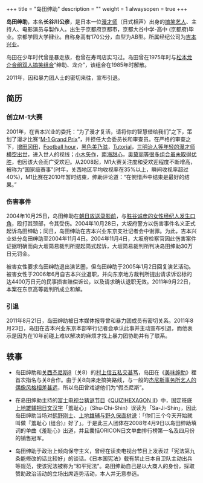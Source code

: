 +++
title = "岛田绅助"
description = ""
weight = 1
alwaysopen = true
+++


**岛田绅助**，本名**长谷川公彦**，是日本一位[漫才师](漫才 "wikilink")（日式相声）出身的[搞笑艺人](搞笑艺人 "wikilink")、主持人、电影演员与製作人。出生于京都府京都市，京都大谷中学-高中
(京都府)毕业。京都学园大学肄业。自称身高有170公分，血型为AB型。所属经纪公司为[吉本兴业](吉本兴业 "wikilink")。

岛田在少年时代曾是暴走族，也曾在寿司店实习过。岛田曾在1975年时与[松本龙介合组双人搞笑组合](松本龙介 "wikilink")“绅助、龙介”，该组合在1985年时解散。

2011年，因和暴力团人士的密切来往，宣布引退。

## 简历


### 创立M-1大赛

2001年，在吉本兴业的委托：“为了漫才复活，请将你的智慧借给我们”之下，策划了漫才比赛“[M-1
Grand
Prix](M1大赛 "wikilink")”，并担任大会委员长和审查员。在严格的审查之下，[增田冈田](增田冈田 "wikilink")，[Football
hour](足球时间 "wikilink")，[黑色美乃滋](黑色美乃滋 "wikilink")，[Tutorial](Tutorial "wikilink")，[三明治人等年轻的漫才师横空出世](三明治人 "wikilink")，进入世人的视线；[小木矢作](小木矢作 "wikilink")，[南海甜心](南海甜心 "wikilink")，[奥黛丽等很多组合虽未取得优胜](奥黛丽 "wikilink")，也因该大会而广受欢迎。从2008起，M1大赛关注度和受欢迎程度不断增高，被称为“国家级赛事”(时年，关西地区平均收视率在35%以上，瞬间收视率超过40%)，M1比赛在2010年暂时结束，绅助评论道：“在惋惜声中结束是最好的结果。”

### 伤害事件


2004年10月25日，岛田绅助在[朝日放送录影前](朝日放送 "wikilink")，与[胜谷诚彦的女性经纪人发生口角](胜谷诚彦 "wikilink")，殴打其颈部，令其受伤。2004年10月28日，大坂府警方以伤害事件名义正式起诉岛田绅助；同日，岛田绅助在吉本兴业东京支社记者会中谢罪。为此，吉本兴业处分岛田绅助至2004年11月4日。2004年11月4日，大坂府检察官因此伤害案件证据明确而向大坂简易裁判所提起简式起诉，大坂简易裁判所判决岛田绅助30万日元罚金。

被害女性要求岛田绅助退出演艺圈，但岛田绅助于2005年1月2日回复演艺活动。被害女性于2006年6月自吉本兴业退职，并向东京地方裁判所提出请求诉讼标的达4400万日元的民事损害赔偿诉讼，以及请求确认退职无效。2011年9月22日，本案在东京高等裁判所成立和解。

### 引退


2011年8月21日，岛田绅助被日本媒体报导曾和暴力团成员有密切关系。2011年8月23日，岛田在吉本兴业东京本部举行记者会承认此事并主动宣布引退，而他表示是因为在10年前碰上难以解决的麻烦才找上暴力团协助并有了联系。

## 轶事

-   岛田绅助和[关西杰尼斯8](关西杰尼斯8 "wikilink")（关8）的[村上信五私交甚笃](村上信五 "wikilink")，岛田在《[美味绅助](美味绅助 "wikilink")》裡首次指名与关8合作。由于关8向来走搞笑路线，与一般的[杰尼斯事务所艺人的偶像风格相差甚远](杰尼斯事务所 "wikilink")，所以岛田曾戏谑他们为“假杰尼斯”。

-   在岛田绅助主持的[富士电视台猜谜节目](富士电视台 "wikilink")《[QUIZ!HEXAGON
    II](QUIZ!HEXAGON "wikilink")》中，固定班底[上地雄辅把日文汉字](上地雄辅 "wikilink")「羞耻心」（Shu-Chi-Shin）误读为「Sa-Ji-Shin」，因此岛田绅助当场对[鹤野刚士](鹤野刚士 "wikilink")、[上地雄辅与](上地雄辅 "wikilink")[野久保直树说](野久保直树 "wikilink")：「你们三个今天开始就叫做『羞耻心
    (组合)』好了」。于是此三人团体在2008年4月9日以岛田绅助填词的单曲《羞耻心》出道，并且囊括ORICON日文单曲排行榜第一名及四月份的销售冠军。

-   岛田绅助于政治上倾向保守主义，曾经在读卖电视台节目上发表过「宪法第九条能修改的话比较好」的谈话。《日本国宪法》载有禁止日本自卫队主动出兵等规范，使该宪法被称为“和平宪法”。岛田绅助自己是以大商人的身份，採取赞助政治活动的立场出席造势活动，本人并无意参选。

